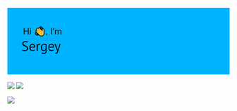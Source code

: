 ![](https://github.com/holydrug/holydrug/blob/master/header.png)

![](https://github-readme-stats.vercel.app/api?username=holydrug&show_icons=true&theme=city_lights)
![](https://github-profile-summary-cards.vercel.app/api/cards/most-commit-language?username=holydrug&theme=city_lights)

![](https://github-profile-summary-cards.vercel.app/api/cards/profile-details?username=holydrug&theme=city_lights)
